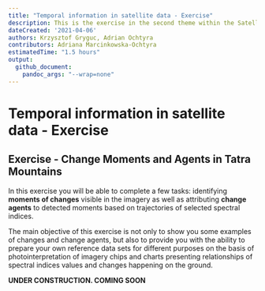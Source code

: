 ```yaml
---
title: "Temporal information in satellite data - Exercise"
description: This is the exercise in the second theme within the Satellite Multispectral Images Time Series Analysis module.
dateCreated: '2021-04-06'
authors: Krzysztof Gryguc, Adrian Ochtyra
contributors: Adriana Marcinkowska-Ochtyra
estimatedTime: "1.5 hours"
output: 
  github_document:
    pandoc_args: "--wrap=none"
---
```


Temporal information in satellite data - Exercise
================

## Exercise - Change Moments and Agents in Tatra Mountains

In this exercise you will be able to complete a few tasks: identifying **moments of changes** visible in the imagery as well as attributing **change agents** to detected moments based on trajectories of selected spectral indices.

The main objective of this exercise is not only to show you some examples of changes and change agents, but also to provide you with the ability to prepare your own reference data sets for different purposes on the basis of photointerpretation of imagery chips and charts presenting relationships of spectral indices values and changes happening on the ground.


**UNDER CONSTRUCTION. COMING SOON**
